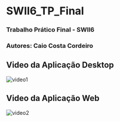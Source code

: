 # SWII6_TP_Final
### Trabalho Prático Final - SWII6
### Autores: Caio Costa Cordeiro
## Video da Aplicação Desktop
![video1](Records/video1.gif)
## Video da Aplicação Web
![video2](Records/video2.gif)
